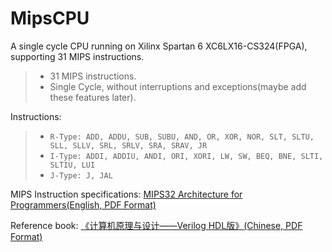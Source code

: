 MipsCPU
=======

A single cycle CPU running on Xilinx Spartan 6 XC6LX16-CS324(FPGA), supporting 31 MIPS instructions.

>*  31 MIPS instructions.
>*  Single Cycle, without interruptions and exceptions(maybe add these features later).

Instructions:
>*  ``R-Type: ADD, ADDU, SUB, SUBU, AND, OR, XOR, NOR, SLT, SLTU, SLL, SLLV, SRL, SRLV, SRA, SRAV, JR``
>*  ``I-Type: ADDI, ADDIU, ANDI, ORI, XORI, LW, SW, BEQ, BNE, SLTI, SLTIU, LUI``
>*  ``J-Type: J, JAL``

MIPS Instruction specifications:
[MIPS32 Architecture for Programmers(English, PDF Format)](http://mips246.tongji.edu.cn/file/reference/MIPS32%E6%8C%87%E4%BB%A4%E9%9B%86.pdf)

Reference book:
[《计算机原理与设计——Verilog HDL版》(Chinese, PDF Format)](http://mips246.tongji.edu.cn/file/reference/%E8%AE%A1%E7%AE%97%E6%9C%BA%E5%8E%9F%E7%90%86%E4%B8%8E%E8%AE%BE%E8%AE%A1%E2%80%94%E2%80%94%20Verilog%20HDL%E7%89%88.pdf)

